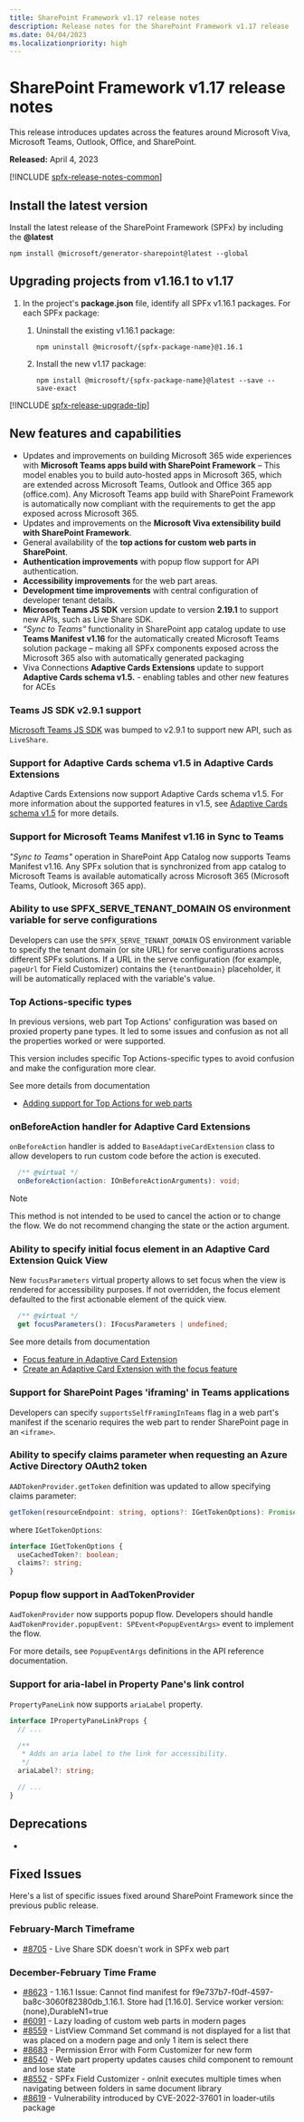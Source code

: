 ```yaml
---
title: SharePoint Framework v1.17 release notes
description: Release notes for the SharePoint Framework v1.17 release
ms.date: 04/04/2023
ms.localizationpriority: high
---
```

# SharePoint Framework v1.17 release notes

This release introduces updates across the features around Microsoft Viva, Microsoft Teams, Outlook, Office, and SharePoint.

**Released:** April 4, 2023

[!INCLUDE [spfx-release-notes-common](../../includes/snippets/spfx-release-notes-common.md)]

## Install the latest version

Install the latest release of the SharePoint Framework (SPFx) by including the **@latest**

```console
npm install @microsoft/generator-sharepoint@latest --global
```

## Upgrading projects from v1.16.1 to v1.17

1. In the project's **package.json** file, identify all SPFx v1.16.1 packages. For each SPFx package:
    1. Uninstall the existing v1.16.1 package:

        ```console
        npm uninstall @microsoft/{spfx-package-name}@1.16.1
        ```

    2. Install the new v1.17 package:

        ```console
        npm install @microsoft/{spfx-package-name}@latest --save --save-exact
        ```

[!INCLUDE [spfx-release-upgrade-tip](../../includes/snippets/spfx-release-upgrade-tip.md)]

## New features and capabilities

* Updates and improvements on building Microsoft 365 wide experiences with **Microsoft Teams apps build with SharePoint Framework** – This model enables you to build auto-hosted apps in Microsoft 365, which are extended across Microsoft Teams, Outlook and Office 365 app (office.com). Any Microsoft Teams app build with SharePoint Framework is automatically now compliant with the requirements to get the app exposed across Microsoft 365.
* Updates and improvements on the **Microsoft Viva extensibility build with SharePoint Framework**.
* General availability of the **top actions for custom web parts in SharePoint**.
* **Authentication improvements** with popup flow support for API authentication.
* **Accessibility improvements** for the web part areas.
* **Development time improvements** with central configuration of developer tenant details.
* **Microsoft Teams JS SDK** version update to version **2.19.1** to support new APIs, such as Live Share SDK.
* *“Sync to Teams”* functionality in SharePoint app catalog update to use **Teams Manifest v1.16** for the automatically created Microsoft Teams solution package – making all SPFx components exposed across the Microsoft 365 also with automatically generated packaging
* Viva Connections **Adaptive Cards Extensions** update to support **Adaptive Cards schema v1.5.** - enabling tables and other new features for ACEs

### Teams JS SDK v2.9.1 support

[Microsoft Teams JS SDK](https://learn.microsoft.com/en-us/javascript/api/overview/msteams-client?view=msteams-client-js-latest&tabs=npm) was bumped to v2.9.1 to support new API, such as `LiveShare`.

### Support for Adaptive Cards schema v1.5 in Adaptive Cards Extensions

Adaptive Cards Extensions now support Adaptive Cards schema v1.5. For more information about the supported features in v1.5, see [Adaptive Cards schema v1.5](https://adaptivecards.io/explorer/AdaptiveCard.html) for more details.

### Support for Microsoft Teams Manifest v1.16 in Sync to Teams

*"Sync to Teams"* operation in SharePoint App Catalog now supports Teams Manifest v1.16. Any SPFx solution that is synchronized from app catalog to Microsoft Teams is available automatically across Microsoft 365 (Microsoft Teams, Outlook, Microsoft 365 app).

### Ability to use SPFX_SERVE_TENANT_DOMAIN OS environment variable for serve configurations

Developers can use the `SPFX_SERVE_TENANT_DOMAIN` OS environment variable to specify the tenant domain (or site URL) for serve configurations across different SPFx solutions. If a URL in the serve configuration (for example, `pageUrl` for Field Customizer) contains the `{tenantDomain}` placeholder, it will be automatically replaced with the variable's value.

### Top Actions-specific types

In previous versions, web part Top Actions' configuration was based on proxied property pane types. It led to some issues and confusion as not all the properties worked or were supported.

This version includes specific Top Actions-specific types to avoid confusion and make the configuration more clear.

See more details from documentation

* [Adding support for Top Actions for web parts](web-parts/guidance/getting-started-with-top-actions.md)

### onBeforeAction handler for Adaptive Card Extensions

`onBeforeAction` handler is added to `BaseAdaptiveCardExtension` class to allow developers to run custom code before the action is executed.

```typescript
  /** @virtual */
  onBeforeAction(action: IOnBeforeActionArguments): void;
```

> [!NOTE]
> This method is not intended to be used to cancel the action or to change the flow. We do not recommend changing the state or the action argument.

### Ability to specify initial focus element in an Adaptive Card Extension Quick View

New `focusParameters` virtual property allows to set focus when the view is rendered for accessibility purposes. If not overridden, the focus element defaulted to the first actionable element of the quick view.

```typescript
  /** @virtual */
  get focusParameters(): IFocusParameters | undefined;
```

See more details from documentation

* [Focus feature in Adaptive Card Extension](viva/features/focus-feature/FocusFeatureDocumentation.md)
* [Create an Adaptive Card Extension with the focus feature](viva/features/focus-feature/FocusFeatureTutorial.md)

### Support for SharePoint Pages 'iframing' in Teams applications

Developers can specify `supportsSelfFramingInTeams` flag in a web part's manifest if the scenario requires the web part to render SharePoint page in an `<iframe>`.

### Ability to specify claims parameter when requesting an Azure Active Directory OAuth2 token

`AADTokenProvider.getToken` definition was updated to allow specifying claims parameter:

```typescript
getToken(resourceEndpoint: string, options?: IGetTokenOptions): Promise<string>;
```

where `IGetTokenOptions`:

```typescript
interface IGetTokenOptions {
  useCachedToken?: boolean;
  claims?: string;
}
```

### Popup flow support in AadTokenProvider

`AadTokenProvider` now supports popup flow. Developers should handle `AadTokenProvider.popupEvent: SPEvent<PopupEventArgs>` event to implement the flow.

For more details, see `PopupEventArgs` definitions in the API reference documentation.

### Support for aria-label in Property Pane's link control

`PropertyPaneLink` now supports `ariaLabel` property.

```typescript
interface IPropertyPaneLinkProps {
  // ...

  /**
   * Adds an aria label to the link for accessibility.
   */
  ariaLabel?: string;

  // ...
}
```

## Deprecations

-

## Fixed Issues

Here's a list of specific issues fixed around SharePoint Framework since the previous public release.

### February-March Timeframe

- [#8705](https://github.com/SharePoint/sp-dev-docs/issues/8705) - Live Share SDK doesn't work in SPFx web part

### December-February Time Frame

- [#8623](https://github.com/SharePoint/sp-dev-docs/issues/8623) - 1.16.1 Issue: Cannot find manifest for f9e737b7-f0df-4597-ba8c-3060f82380db_1.16.1. Store had [1.16.0]. Service worker version: (none),DurableN1=true
- [#6091](https://github.com/SharePoint/sp-dev-docs/issues/6091) - Lazy loading of custom web parts in modern pages
- [#8559](https://github.com/SharePoint/sp-dev-docs/issues/8559) - ListView Command Set command is not displayed for a list that was placed on a modern page and only 1 item is select there
- [#8683](https://github.com/SharePoint/sp-dev-docs/issues/8683) - Permission Error with Form Customizer for new form
- [#8540](https://github.com/SharePoint/sp-dev-docs/issues/8540) - Web part property updates causes child component to remount and lose state
- [#8552](https://github.com/SharePoint/sp-dev-docs/issues/8552) - SPFx Field Customizer - onInit executes multiple times when navigating between folders in same document library
- [#8619](https://github.com/SharePoint/sp-dev-docs/issues/8619) - Vulnerability introduced by CVE-2022-37601 in loader-utils package
